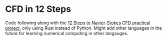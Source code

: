 # CFD in 12 Steps

Code following along with the [12 Steps to Navier-Stokes CFD practical project](https://lorenabarba.com/blog/cfd-python-12-steps-to-navier-stokes/), only using Rust instead of Python. Might add other languages in the future for learning numerical computing in other langauges.
